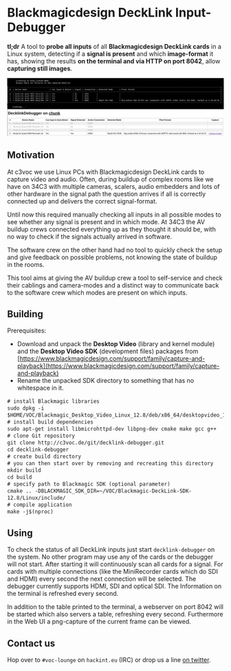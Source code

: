 # Blackmagicdesign DeckLink Input-Debugger
**tl;dr** A tool to **probe all inputs** of all **Blackmagicdesign DeckLink cards** in a Linux system, detecting if a **signal is present** and which **image-format** it has, showing the results **on the terminal and via HTTP on port 8042**, allow **capturing still images**.

![Screenhot of the running tool, showing its terminal-output as well as the Web-GUI](screenshot.png)

## Motivation
At c3voc we use Linux PCs with Blackmagicdesign DeckLink cards to capture video and audio. Often, during buildup of complex rooms like we have on 34C3 with multiple cameras, scalers, audio embedders and lots of other hardware in the signal path the question arrives if all is correctly connected up and delivers the correct signal-format.

Until now this required manually checking all inputs in all possible modes to see whether any signal is present and in which mode. At 34C3 the AV buildup crews connected everything up as they thought it should be, with no way to check if the signals actually arrived in software.

The software crew on the other hand had no tool to quickly check the setup and give feedback on possible problems, not knowing the state of buildup in the rooms.

This tool aims at giving the AV buildup crew a tool to self-service and check their cablings and camera-modes and a distinct way to communicate back to the software crew which modes are present on which inputs.

## Building
Prerequisites:
- Download and unpack the **Desktop Video** (library and kernel module) and the **Desktop Video SDK** (development files) packages from [https://www.blackmagicdesign.com/support/family/capture-and-playback](https://www.blackmagicdesign.com/support/family/capture-and-playback)
- Rename the unpacked SDK directory to something that has no whitespace in it.

```
# install Blackmagic libraries
sudo dpkg -i $HOME/VOC/Blackmagic_Desktop_Video_Linux_12.8/deb/x86_64/desktopvideo_12.8.1a1_amd64.deb
# install build dependencies
sudo apt-get install libmicrohttpd-dev libpng-dev cmake make gcc g++
# clone Git repository
git clone http://c3voc.de/git/decklink-debugger.git
cd decklink-debugger
# create build directory
# you can then start over by removing and recreating this directory
mkdir build
cd build
# specify path to Blackmagic SDK (optional parameter)
cmake .. -DBLACKMAGIC_SDK_DIR=~/VOC/Blackmagic-DeckLink-SDK-12.8/Linux/include/
# compile application
make -j$(nproc)
```

## Using
To check the status of all DeckLink inputs just start `decklink-debugger` on the system. No other program may use any of the cards or the debugger will not start. After starting it will continuously scan all cards for a signal. For cards with multiple connections (like the MiniRecorder cards which do SDI and HDMI) every second the next connection will be selected. The debugger currently supports HDMI, SDI and optical SDI. The Information on the terminal is refreshed every second.

In addition to the table printed to the terminal, a webserver on port 8042 will be started which also servers a table, refreshing every second. Furthermore in the Web UI a png-capture of the current frame can be viewed.

## Contact us
Hop over to `#voc-lounge` on `hackint.eu` (IRC) or drop us a line [on twitter](https://twitter.com/c3voc).
